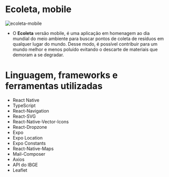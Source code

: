 # Ecoleta, mobile

![ecoleta-mobile](https://user-images.githubusercontent.com/59968647/83975911-de06be00-a8cc-11ea-9391-cb12fdc082de.png)

- O **Ecoleta** versão mobile, é uma aplicação em homenagem ao dia mundial do meio ambiente para buscar pontos de coleta de resíduos em qualquer lugar do mundo. Desse modo, é possível contribuir para um mundo melhor e menos poluído evitando o descarte de materiais que demoram a se degradar.

# Linguagem, frameworks e ferramentas utilizadas

- React Native
- TypeScript
- React-Navigation
- React-SVG
- React-Native-Vector-Icons
- React-Dropzone
- Expo
- Expo Location
- Expo Constants
- React-Native-Maps
- Mail-Composer
- Axios
- API do IBGE
- Leaflet
